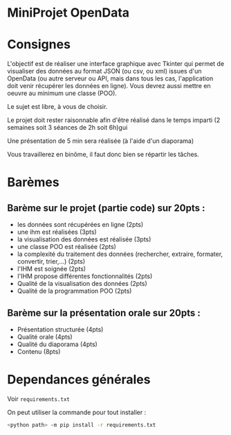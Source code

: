# MiniProjet OpenData


# Consignes
L'objectif est de réaliser une interface graphique avec Tkinter qui permet de visualiser des données au format JSON (ou csv, ou xml) issues d'un OpenData (ou autre serveur ou API, mais dans tous les cas, l'application doit venir récupérer les données en ligne). Vous devrez aussi mettre en oeuvre au minimum une classe (POO).

Le sujet est libre, à vous de choisir.

Le projet doit rester raisonnable afin d'être réalisé dans le temps imparti (2 semaines soit 3 séances de 2h soit 6h)gui

Une présentation de 5 min sera réalisée (à l'aide d'un diaporama)

Vous travaillerez en binôme, il faut donc bien se répartir les tâches.

# Barèmes 
## Barème sur le projet (partie code) sur 20pts :

- les données sont récupérées en ligne (2pts)
- une ihm est réalisées (3pts)
- la visualisation des données est réalisée (3pts)
- une classe POO est réalisée (2pts)
- la complexité du traitement des données (rechercher, extraire, formater, convertir, trier,...) (2pts)
- l'IHM est soignée (2pts)
- l'IHM propose différentes fonctionnalités (2pts)
- Qualité de la visualisation des données (2pts)
- Qualité de la programmation POO (2pts)

## Barème sur la présentation orale sur 20pts :

- Présentation structurée (4pts)
- Qualité orale (4pts)
- Qualité du diaporama (4pts)
- Contenu (8pts)

# Dependances générales

Voir `requirements.txt`

On peut utiliser la commande pour tout installer :
```sh
<python path> -m pip install -r requirements.txt
```
